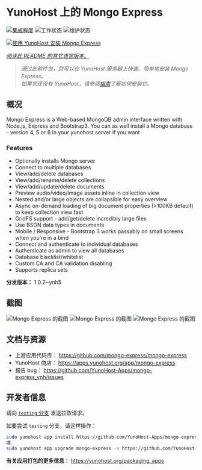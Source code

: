 <!--
注意：此 README 由 <https://github.com/YunoHost/apps/tree/master/tools/readme_generator> 自动生成
请勿手动编辑。
-->

# YunoHost 上的 Mongo Express

[![集成程度](https://dash.yunohost.org/integration/mongo-express.svg)](https://ci-apps.yunohost.org/ci/apps/mongo-express/) ![工作状态](https://ci-apps.yunohost.org/ci/badges/mongo-express.status.svg) ![维护状态](https://ci-apps.yunohost.org/ci/badges/mongo-express.maintain.svg)

[![使用 YunoHost 安装 Mongo Express](https://install-app.yunohost.org/install-with-yunohost.svg)](https://install-app.yunohost.org/?app=mongo-express)

*[阅读此 README 的其它语言版本。](./ALL_README.md)*

> *通过此软件包，您可以在 YunoHost 服务器上快速、简单地安装 Mongo Express。*  
> *如果您还没有 YunoHost，请参阅[指南](https://yunohost.org/install)了解如何安装它。*

## 概况

Mongo Express is a Web-based MongoDB admin interface written with Node.js, Express and Bootstrap3.
You can as well install a Mongo database - version 4, 5 or 6 in your yunohost server if you want 

### Features
- Optionally installs Mongo server
- Connect to multiple databases
- View/add/delete databases
- View/add/rename/delete collections
- View/add/update/delete documents
- Preview audio/video/image assets inline in collection view
- Nested and/or large objects are collapsible for easy overview
- Async on-demand loading of big document properties (>100KB default) to keep collection view fast
- GridFS support - add/get/delete incredibly large files
- Use BSON data types in documents
- Mobile / Responsive - Bootstrap 3 works passably on small screens when you're in a bind
- Connect and authenticate to individual databases
- Authenticate as admin to view all databases
- Database blacklist/whitelist
- Custom CA and CA validation disabling
- Supports replica sets


**分发版本：** 1.0.2~ynh5

## 截图

![Mongo Express 的截图](./doc/screenshots/collection-view.png)
![Mongo Express 的截图](./doc/screenshots/databases-view.png)
![Mongo Express 的截图](./doc/screenshots/document-edit.png)

## 文档与资源

- 上游应用代码库： <https://github.com/mongo-express/mongo-express>
- YunoHost 商店： <https://apps.yunohost.org/app/mongo-express>
- 报告 bug： <https://github.com/YunoHost-Apps/mongo-express_ynh/issues>

## 开发者信息

请向 [`testing` 分支](https://github.com/YunoHost-Apps/mongo-express_ynh/tree/testing) 发送拉取请求。

如要尝试 `testing` 分支，请这样操作：

```bash
sudo yunohost app install https://github.com/YunoHost-Apps/mongo-express_ynh/tree/testing --debug
或
sudo yunohost app upgrade mongo-express -u https://github.com/YunoHost-Apps/mongo-express_ynh/tree/testing --debug
```

**有关应用打包的更多信息：** <https://yunohost.org/packaging_apps>
